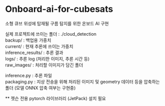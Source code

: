 # Onboard-ai-for-cubesats
소형 큐브 위성에 탑재될 구름 탐지를 위한 온보드 AI 구현 <br/>

실제 프로젝트에 쓰이는 폴더 : ./cloud_detection <br/>
backup/ : 백업용 가중치 <br/>
current/ : 현재 추론에 쓰이는 가중치 <br/>
inference_results/ : 추론 결과 <br/>
logs/ : 추론 log (처리한 이미지, 추론 시간 등) <br/>
raw_images/ : 처리할 이미지가 담긴 폴더 <br/>

inference.py : 추론 파일 <br/>
packaging.py : 지상 전송을 위해 처리된 이미지 및 geometry 데이터 등을 압축하는 폴더 (모델 ONNX 압축 여부는 구현중) <br/>

** 젯슨 전용 pytorch 라이브러리 (JetPack) 설치 필요

